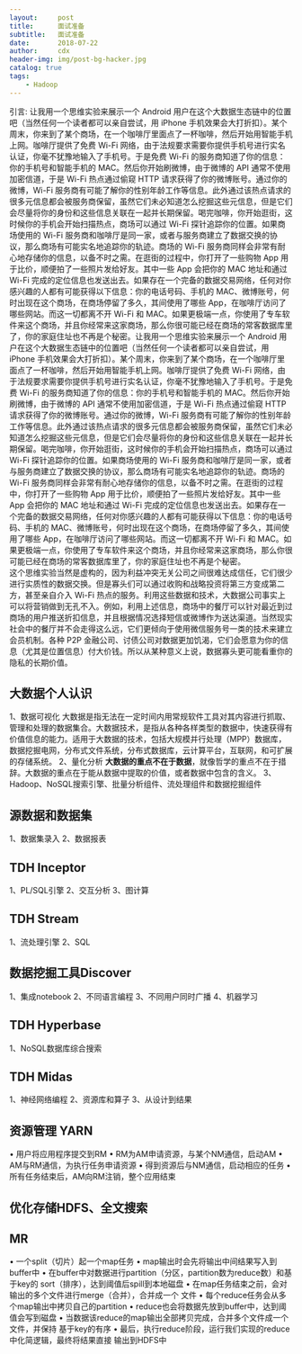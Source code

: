 ```yaml
---
layout:     post
title:      面试准备
subtitle:   面试准备
date:       2018-07-22
author:     cdx
header-img: img/post-bg-hacker.jpg
catalog: true
tags:
    - Hadoop
---
```

引言:
让我用一个思维实验来展示一个 Android 用户在这个大数据生态链中的位置吧（当然任何一个读者都可以亲自尝试，用 iPhone 手机效果会大打折扣）。某个周末，你来到了某个商场，在一个咖啡厅里面点了一杯咖啡，然后开始用智能手机上网。咖啡厅提供了免费 Wi-Fi 网络，由于法规要求需要你提供手机号进行实名认证，你毫不犹豫地输入了手机号。于是免费 Wi-Fi 的服务商知道了你的信息：你的手机号和智能手机的 MAC。然后你开始刷微博，由于微博的 API 通常不使用加密信道，于是 Wi-Fi 热点通过偷窥 HTTP 请求获得了你的微博账号。通过你的微博，Wi-Fi 服务商有可能了解你的性别年龄工作等信息。此外通过该热点请求的很多元信息都会被服务商保留，虽然它们未必知道怎么挖掘这些元信息，但是它们会尽量将你的身份和这些信息关联在一起并长期保留。喝完咖啡，你开始逛街，这时候你的手机会开始扫描热点，商场可以通过 Wi-Fi 探针追踪你的位置。如果商场使用的 Wi-Fi 服务商和咖啡厅是同一家，或者与服务商建立了数据交换的协议，那么商场有可能实名地追踪你的轨迹。商场的 Wi-Fi 服务商同样会非常有耐心地存储你的信息，以备不时之需。在逛街的过程中，你打开了一些购物 App 用于比价，顺便拍了一些照片发给好友。其中一些 App 会把你的 MAC 地址和通过 Wi-Fi 完成的定位信息也发送出去。如果存在一个完备的数据交易网络，任何对你感兴趣的人都有可能获得以下信息：你的电话号码、手机的 MAC、微博账号，何时出现在这个商场，在商场停留了多久，其间使用了哪些 App，在咖啡厅访问了哪些网站。而这一切都离不开 Wi-Fi 和 MAC。如果更极端一点，你使用了专车软件来这个商场，并且你经常来这家商场，那么你很可能已经在商场的常客数据库里了，你的家庭住址也不再是个秘密。让我用一个思维实验来展示一个 Android 用户在这个大数据生态链中的位置吧（当然任何一个读者都可以亲自尝试，用 iPhone 手机效果会大打折扣）。某个周末，你来到了某个商场，在一个咖啡厅里面点了一杯咖啡，然后开始用智能手机上网。咖啡厅提供了免费 Wi-Fi 网络，由于法规要求需要你提供手机号进行实名认证，你毫不犹豫地输入了手机号。于是免费 Wi-Fi 的服务商知道了你的信息：你的手机号和智能手机的 MAC。然后你开始刷微博，由于微博的 API 通常不使用加密信道，于是 Wi-Fi 热点通过偷窥 HTTP 请求获得了你的微博账号。通过你的微博，Wi-Fi 服务商有可能了解你的性别年龄工作等信息。此外通过该热点请求的很多元信息都会被服务商保留，虽然它们未必知道怎么挖掘这些元信息，但是它们会尽量将你的身份和这些信息关联在一起并长期保留。喝完咖啡，你开始逛街，这时候你的手机会开始扫描热点，商场可以通过 Wi-Fi 探针追踪你的位置。如果商场使用的 Wi-Fi 服务商和咖啡厅是同一家，或者与服务商建立了数据交换的协议，那么商场有可能实名地追踪你的轨迹。商场的 Wi-Fi 服务商同样会非常有耐心地存储你的信息，以备不时之需。在逛街的过程中，你打开了一些购物 App 用于比价，顺便拍了一些照片发给好友。其中一些 App 会把你的 MAC 地址和通过 Wi-Fi 完成的定位信息也发送出去。如果存在一个完备的数据交易网络，任何对你感兴趣的人都有可能获得以下信息：你的电话号码、手机的 MAC、微博账号，何时出现在这个商场，在商场停留了多久，其间使用了哪些 App，在咖啡厅访问了哪些网站。而这一切都离不开 Wi-Fi 和 MAC。如果更极端一点，你使用了专车软件来这个商场，并且你经常来这家商场，那么你很可能已经在商场的常客数据库里了，你的家庭住址也不再是个秘密。<br>
这个思维实验当然是虚构的，因为利益冲突无关公司之间很难达成信任，它们很少进行实质性的数据交换。但是寡头们可以通过收购和战略投资将第三方变成第二方，甚至亲自介入 Wi-Fi 热点的服务。利用这些数据和技术，大数据公司事实上可以将营销做到无孔不入。例如，利用上述信息，商场中的餐厅可以针对最近到过商场的用户推送折扣信息，并且根据情况选择短信或微博作为送达渠道。当然现实社会中的餐厅并不会走得这么远，它们更倾向于使用微信服务号一类的技术来建立会员机制。各种 P2P 金融公司、讨债公司对数据更加饥渴，它们会愿意为你的信息（尤其是位置信息）付大价钱。所以从某种意义上说，数据寡头更可能看重你的隐私的长期价值。<br>
## 大数据个人认识
1、数据可视化
大数据是指无法在一定时间内用常规软件工具对其内容进行抓取、管理和处理的数据集合。大数据技术，是指从各种各样类型的数据中，快速获得有价值信息的能力。适用于大数据的技术，包括大规模并行处理（MPP）数据库，数据挖掘电网，分布式文件系统，分布式数据库，云计算平台，互联网，和可扩展的存储系统。
2、量化分析
**大数据的重点不在于数据**，就像哲学的重点不在于措辞。大数据的重点在于能从数据中提取的价值，或者数据中包含的含义。
3、Hadoop、NoSQL搜索引擎、批量分析组件、流处理组件和数据挖掘组件

## 源数据和数据集
1、数据集录入
2、数据报表
## TDH Inceptor
1、PL/SQL引擎
2、交互分析
3、图计算
## TDH Stream
1、流处理引擎
2、SQL
## 数据挖掘工具Discover
1、集成notebook
2、不同语言编程
3、不同用户同时广播
4、机器学习
## TDH Hyperbase
1、NoSQL数据库综合搜索
## TDH Midas
1、神经网络编程
2、资源库和算子
3、从设计到结果
## 资源管理 YARN
• 用户将应用程序提交到RM 
• RM为AM申请资源，与某个NM通信，启动AM 
• AM与RM通信，为执行任务申请资源 
• 得到资源后与NM通信，启动相应的任务
• 所有任务结束后，AM向RM注销，整个应用结束
## 优化存储HDFS、全文搜索
## MR
• 一个split（切片）起一个map任务 • map输出时会先将输出中间结果写入到buffer中 
• 在buffer中对数据进行partition（分区，partition数为reduce数）和基于key的 sort（排序），达到阈值后spill到本地磁盘 
• 在map任务结束之前，会对输出的多个文件进行merge（合并），合并成一个 文件 • 每个reduce任务会从多个map输出中拷贝自己的partition 
• reduce也会将数据先放到buffer中，达到阈值会写到磁盘 
• 当数据该reduce的map输出全部拷贝完成，合并多个文件成一个文件，并保持 基于key的有序 
• 最后，执行reduce阶段，运行我们实现的reduce中化简逻辑，最终将结果直接 输出到HDFS中